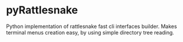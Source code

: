 # pyRattlesnake
Python implementation of rattlesnake fast cli interfaces builder. Makes terminal menus creation easy, by using simple directory tree reading.
